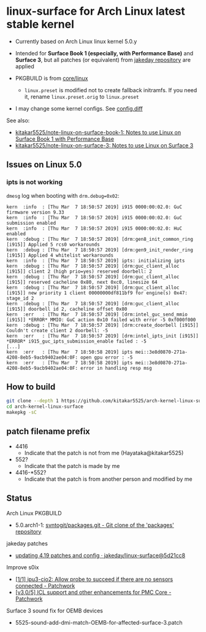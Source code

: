 # linux-surface for Arch Linux latest stable kernel

- Currently based on Arch Linux linux kernel 5.0.y

- Intended for **Surface Book 1 (especially, with Performance Base)** and **Surface 3**, but all patches (or equivalent) from [jakeday repository](https://github.com/jakeday/linux-surface) are applied

- PKGBUILD is from [core/linux](https://git.archlinux.org/svntogit/packages.git/?h=packages/linux)
	- `linux.preset` is modified not to create fallback initramfs. If you need it, rename `linux.preset.orig` to `linux.preset`

- I may change some kernel configs. See [config.diff](config.diff)

See also:
- [kitakar5525/note-linux-on-surface-book-1: Notes to use Linux on Surface Book 1 with Performance Base](https://github.com/kitakar5525/note-linux-on-surface-book-1)
- [kitakar5525/note-linux-on-surface-3: Notes to use Linux on Surface 3](https://github.com/kitakar5525/note-linux-on-surface-3)



## Issues on Linux 5.0

### ipts is not working

`dmesg` log when booting with `drm.debug=0x02`:
```
kern  :info  : [Thu Mar  7 18:50:57 2019] i915 0000:00:02.0: GuC firmware version 9.33
kern  :info  : [Thu Mar  7 18:50:57 2019] i915 0000:00:02.0: GuC submission enabled
kern  :info  : [Thu Mar  7 18:50:57 2019] i915 0000:00:02.0: HuC enabled
kern  :debug : [Thu Mar  7 18:50:57 2019] [drm:gen8_init_common_ring [i915]] Applied 5 rcs0 workarounds
kern  :debug : [Thu Mar  7 18:50:57 2019] [drm:gen9_init_render_ring [i915]] Applied 4 whitelist workarounds
kern  :info  : [Thu Mar  7 18:50:57 2019] ipts: initializing ipts
kern  :debug : [Thu Mar  7 18:50:57 2019] [drm:guc_client_alloc [i915]] client 2 (high prio=yes) reserved doorbell: 2
kern  :debug : [Thu Mar  7 18:50:57 2019] [drm:guc_client_alloc [i915]] reserved cacheline 0x80, next 0xc0, linesize 64
kern  :debug : [Thu Mar  7 18:50:57 2019] [drm:guc_client_alloc [i915]] new priority 1 client 00000000df811bf9 for engine(s) 0x47: stage_id 2
kern  :debug : [Thu Mar  7 18:50:57 2019] [drm:guc_client_alloc [i915]] doorbell id 2, cacheline offset 0x80
kern  :err   : [Thu Mar  7 18:50:57 2019] [drm:intel_guc_send_mmio [i915]] *ERROR* MMIO: GuC action 0x10 failed with error -5 0xf000f000
kern  :debug : [Thu Mar  7 18:50:57 2019] [drm:create_doorbell [i915]] Couldn't create client 2 doorbell: -5
kern  :err   : [Thu Mar  7 18:50:57 2019] [drm:intel_ipts_init [i915]] *ERROR* i915_guc_ipts_submission_enable failed : -5
[...]
kern  :err   : [Thu Mar  7 18:50:58 2019] ipts mei::3e8d0870-271a-4208-8eb5-9acb9402ae04:0F: open gpu error : -5
kern  :err   : [Thu Mar  7 18:50:58 2019] ipts mei::3e8d0870-271a-4208-8eb5-9acb9402ae04:0F: error in handling resp msg
```



## How to build

```bash
git clone --depth 1 https://github.com/kitakar5525/arch-kernel-linux-surface
cd arch-kernel-linux-surface
makepkg -sC
```



## patch filename prefix

- 4416
	- Indicate that the patch is not from me (Hayataka@kitakar5525)
- 552?
	- Indicate that the patch is made by me
- 4416-*552?
	- Indicate that the patch is from another person and modified by me



## Status

Arch Linux PKGBUILD
- 5.0.arch1-1: [svntogit/packages.git - Git clone of the 'packages' repository](https://git.archlinux.org/svntogit/packages.git/commit/trunk?h=packages/linux&id=88bced9118156f0e11267dbab1bfdb77cada9022)

jakeday patches
- [updating 4.19 patches and config · jakeday/linux-surface@5d21cc8](https://github.com/jakeday/linux-surface/commit/5d21cc824c9b41e65f92fdebcbcccd2181b9393f)

Improve s0ix
- [[1/1] ipu3-cio2: Allow probe to succeed if there are no sensors connected - Patchwork](https://patchwork.kernel.org/patch/10714257/)
- [[v3,0/5] ICL support and other enhancements for PMC Core - Patchwork](https://patchwork.kernel.org/cover/10812541/)

Surface 3 sound fix for OEMB devices
- 5525-sound-add-dmi-match-OEMB-for-affected-surface-3.patch